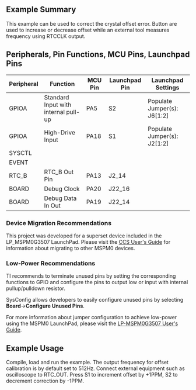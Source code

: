 ## Example Summary

This example can be used to correct the crystal offset error.
Button are used to increase or decrease offset while an external tool measures
frequency using RTCCLK output.

## Peripherals, Pin Functions, MCU Pins, Launchpad Pins
| Peripheral | Function | MCU Pin | Launchpad Pin | Launchpad Settings |
| --- | --- | --- | --- | --- |
| GPIOA | Standard Input with internal pull-up | PA5 | S2 | Populate Jumper(s): J6[1:2] |
| GPIOA | High-Drive Input | PA18 | S1 | Populate Jumper(s): J2[1:2] |
| SYSCTL |  |  |  |  |
| EVENT |  |  |  |  |
| RTC_B | RTC_B Out Pin | PA13 | J2_14 |  |
| BOARD | Debug Clock | PA20 | J22_16 |  |
| BOARD | Debug Data In Out | PA19 | J22_14 |  |


### Device Migration Recommendations
This project was developed for a superset device included in the LP_MSPM0G3507 LaunchPad. Please
visit the [CCS User's Guide](https://software-dl.ti.com/msp430/esd/MSPM0-SDK/latest/docs/english/tools/ccs_ide_guide/doc_guide/doc_guide-srcs/ccs_ide_guide.html#sysconfig-project-migration)
for information about migrating to other MSPM0 devices.

### Low-Power Recommendations
TI recommends to terminate unused pins by setting the corresponding functions to
GPIO and configure the pins to output low or input with internal
pullup/pulldown resistor.

SysConfig allows developers to easily configure unused pins by selecting **Board**→**Configure Unused Pins**.

For more information about jumper configuration to achieve low-power using the
MSPM0 LaunchPad, please visit the [LP-MSPM0G3507 User's Guide](https://www.ti.com/lit/slau873).

## Example Usage
Compile, load and run the example.
The output frequency for offset calibration is by default set to 512Hz.
Connect external equipment such as oscilloscope to RTC_OUT.
Press S1 to increment offset by +1PPM, S2 to decrement correction by -1PPM.
